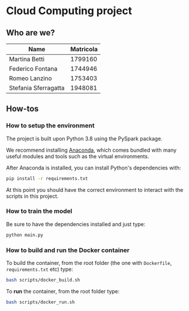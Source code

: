 # Cloud Computing project

## Who are we?

| Name | Matricola |
| --- | --- |
| Martina Betti | 1799160 |
| Federico Fontana | 1744946 |
| Romeo Lanzino | 1753403 |
| Stefania Sferragatta | 1948081 |

## How-tos

### How to setup the environment

The project is built upon Python 3.8 using the PySpark package.

We recommend installing [Anaconda](https://www.anaconda.com/products/individual), which comes bundled with many useful
modules and tools such as the virtual environments.

After Anaconda is installed, you can install Python's dependencies with:

```bash
pip install -r requirements.txt
```

At this point you should have the correct environment to interact with the scripts in this project.

### How to train the model

Be sure to have the dependencies installed and just type:

```bash
python main.py
```

### How to build and run the Docker container

To build the container, from the root folder (the one with `Dockerfile`, `requirements.txt` etc) type:

```bash
bash scripts/docker_build.sh
```

To **run** the container, from the root folder type:

```bash
bash scripts/docker_run.sh
```